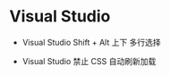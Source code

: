 # Visual Studio

- Visual Studio Shift + Alt 上下 多行选择
- Visual Studio 禁止 CSS 自动刷新加载

    <appSettings>
      <!--禁止自动刷新加载 CSS-->
      <add key="vs:EnableBrowserLink" value="false"/>
    </appSettings>